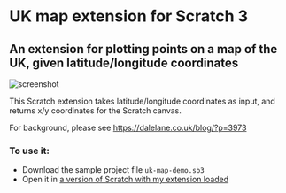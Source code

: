 # UK map extension for Scratch 3

## An extension for plotting points on a map of the UK, given latitude/longitude coordinates

![screenshot](https://raw.githubusercontent.com/dalelane/scratch3-uk-map-extension/master/example.png)

This Scratch extension takes latitude/longitude coordinates as input, and returns x/y coordinates for the Scratch canvas.

For background, please see https://dalelane.co.uk/blog/?p=3973

### To use it:
* Download the sample project file `uk-map-demo.sb3`
* Open it in [a version of Scratch with my extension loaded](https://machinelearningforkids.co.uk/scratch3/)
